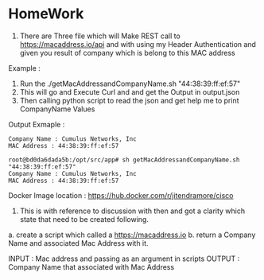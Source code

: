 # HomeWork

1. There are Three file which will Make REST call to https://macaddress.io/api and with using my Header Authentication and given you result of company which is belong to this MAC address 

Example :
  1. Run the ./getMacAddressandCompanyName.sh "44:38:39:ff:ef:57"
  2. This will go and Execute Curl and and get the Output in output.json
  3. Then calling python script to read the json and get help me to print CompanyName Values 

Output Exmaple :
```
Company Name : Cumulus Networks, Inc
MAC Address : 44:38:39:ff:ef:57
```
```
root@bd0da6dada5b:/opt/src/app# sh getMacAddressandCompanyName.sh "44:38:39:ff:ef:57"
Company Name : Cumulus Networks, Inc
MAC Address : 44:38:39:ff:ef:57
```

Docker Image location : https://hub.docker.com/r/jitendramore/cisco 


1. This is with reference to discussion with then and got a clarity which state that need to be created following.

  a. create a script which called a https://macaddress.io 
  b. return a Company Name and associated Mac Address with it.
  
INPUT : Mac address and passing as an argument in scripts
OUTPUT : Company Name that associated with Mac Address

